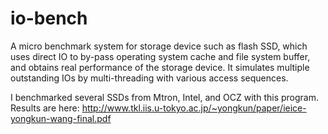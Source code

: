 io-bench
========

A micro benchmark system for storage device such as flash SSD, which uses direct IO to by-pass operating system cache and file system buffer, and obtains real performance of the storage device. It simulates multiple outstanding IOs by multi-threading with various access sequences.

I benchmarked several SSDs from Mtron, Intel, and OCZ with this program. Results are here: 
http://www.tkl.iis.u-tokyo.ac.jp/~yongkun/paper/ieice-yongkun-wang-final.pdf
